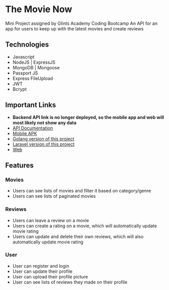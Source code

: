 # The Movie Now

Mini Project assigned by Glints Academy Coding Bootcamp
An API for an app for users to keep up with the latest movies and create reviews

## Technologies
* Javascript
* NodeJS | ExpressJS
* MongoDB | Mongoose
* Passport JS
* Express FileUpload
* JWT
* Bcrypt

## Important Links
* **Backend API link is no longer deployed, so the mobile app and web will most likely not show any data**
* [API Documentation](https://documenter.getpostman.com/view/14556972/TzseKSTj)
* [Mobile APK](https://drive.google.com/file/d/1P4IYfuZEYamqeLUtsFRrHlbPSm5gOl4H/view)
* [Golang version of this project](https://github.com/David-Ph/go-movies)
* [Laravel version of this project](https://github.com/David-Ph/practice/tree/main/technologies/laravel/restful-api)
* [Web](https://gmdbteam-a.herokuapp.com/)


## Features
### Movies
* Users can see lists of movies and filter it based on category/genre
* Users can see lists of paginated movies

### Reviews
* Users can leave a review on a movie
* Users can create a rating on a movie, which will automatically update movie rating
* Users can update and delete their own reviews, which will also automatically update movie rating

### User 
* User can register and login
* User can update their profile
* User can upload their profile picture
* User can see lists of reviews they made on their profile
